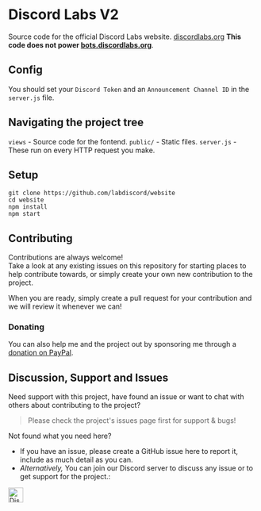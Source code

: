 # Discord Labs V2
Source code for the official Discord Labs website. [discordlabs.org](https://discordlabs.org) **This code does not power [bots.discordlabs.org](https://bots.discordlabs.org)**.

## Config
You should set your `Discord Token` and an `Announcement Channel ID` in the `server.js` file.

## Navigating the project tree
`views` - Source code for the fontend.
`public/` - Static files.
`server.js` - These run on every HTTP request you make.

## Setup
```shell
git clone https://github.com/labdiscord/website
cd website
npm install
npm start
```

## Contributing

Contributions are always welcome!\
Take a look at any existing issues on this repository for starting places to help contribute towards, or simply create your own new contribution to the project.

When you are ready, simply create a pull request for your contribution and we will review it whenever we can!

### Donating

You can also help me and the project out by sponsoring me through a [donation on PayPal](http://paypal.me/labdiscord).


## Discussion, Support and Issues

Need support with this project, have found an issue or want to chat with others about contributing to the project?
> Please check the project's issues page first for support & bugs!

Not found what you need here?

* If you have an issue, please create a GitHub issue here to report it, include as much detail as you can.
* _Alternatively,_ You can join our Discord server to discuss any issue or to get support for the project.:

<a href="http://discordlabs.org/discord" target="_blank">
    <img src="https://discordapp.com/api/guilds/608711879858192479/embed.png" alt="Discord" height="30">
</a>
